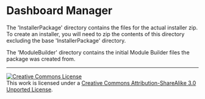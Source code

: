 Dashboard Manager
================

The 'InstallerPackage' directory contains the files for the actual installer zip. To create an installer, you will need to zip the contents of this directory excluding the base 'InstallerPackage' directory.

The 'ModuleBuilder' directory contains the initial Module Builder files the package was created from.

<hr>
<a rel="license" href="http://creativecommons.org/licenses/by-sa/3.0/deed.en_US"><img alt="Creative Commons License" style="border-width:0" src="http://i.creativecommons.org/l/by-sa/3.0/80x15.png" /></a><br />This work is licensed under a <a rel="license" href="http://creativecommons.org/licenses/by-sa/3.0/deed.en_US">Creative Commons Attribution-ShareAlike 3.0 Unported License</a>.